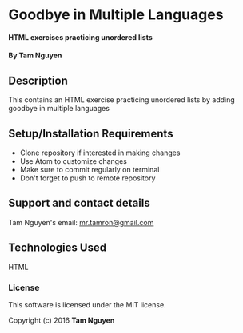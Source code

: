 # Goodbye in Multiple Languages

#### HTML exercises practicing unordered lists

#### By Tam Nguyen

## Description

This contains an HTML exercise practicing unordered lists by adding goodbye in multiple languages

## Setup/Installation Requirements

* Clone repository if interested in making changes
* Use Atom to customize changes
* Make sure to commit regularly on terminal
* Don't forget to push to remote repository

## Support and contact details

Tam Nguyen's email: mr.tamron@gmail.com

## Technologies Used

HTML

### License

This software is licensed under the MIT license.

Copyright (c) 2016 **Tam Nguyen**
